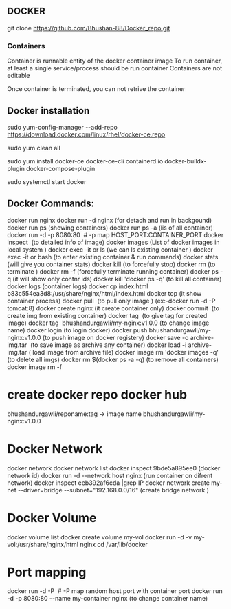 ## DOCKER 
git clone https://github.com/Bhushan-88/Docker_repo.git

### Containers

Container is runnable entity of the docker container image To run container, at least a single service/process should be run container Containers are not editable

Once container is terminated, you can not retrive the container

## Docker installation
 sudo yum-config-manager --add-repo https://download.docker.com/linux/rhel/docker-ce.repo

sudo yum clean all

 sudo yum install docker-ce docker-ce-cli containerd.io 
 docker-buildx-plugin docker-compose-plugin

sudo systemctl start docker

## Docker Commands:
docker run nginx
docker run -d nginx (for detach and run in backgound)
docker run ps (showing containers)
docker run ps -a (lis of all container)
docker run -d -p 8080:80 <image> # -p map HOST_PORT:CONTAINER_PORT
docker inspect <image name or id> (to detailed info of image)
docker images  (List of docker images in local system )
docker exec -it <container id> or <name> ls (we can ls existing container )
docker exec -it <container id> or <name> bash (to enter existing container & run commands)
docker stats <container id> (will give you container stats)
docker kill <container id> (to forcefully stop)
docker rm <container id> (to terminate )
docker rm -f <container id> (forcefully terminate running container)
docker ps -q (it will show only contnr ids)
docker kill 'docker ps -q' (to kill all container)
docker logs <container id> (container logs)
docker cp index.html b83c554ea3d8:/usr/share/nginx/html/index.html
docker top <container id> (it show container process)
docker pull <image name> (to pull only image )
(ex:-docker run -d -P tomcat:8)
docker create nginx (it create container only)
docker commit <img id> (to create img from existing container)
docker tag <img id> (to give tag for created image)
docker tag <img id> bhushandurgawli/my-nginx:v1.0.0 (to change image name)
docker login (to login docker)
docker push bhushandurgawli/my-nginx:v1.0.0 (to push image on docker registery) 
docker save -o archive-img.tar <image id> (to save image as archive any container)
docker load -i archive-img.tar ( load image from archive file)
docker image rm 'docker images -q' (to delete all imgs)
docker rm $(docker ps -a -q) (to remove all containers)
docker image rm -f <img id>

# create docker repo docker hub
bhushandurgawli/reponame:tag -> image name 
bhushandurgawli/my-nginx:v1.0.0 
 
# Docker Network
docker network
docker network list
docker inspect 9bde5a895ee0 (docker network id)
docker run -d --network host nginx (run container on difrent network)
docker inspect eeb392af6cda |grep IP
docker network create my-net --driver=bridge --subnet="192.168.0.0/16" (create bridge network )

# Docker Volume
docker volume list
docker create volume my-vol 
docker run -d -v my-vol:/usr/share/nginx/html nginx
cd /var/lib/docker

# Port mapping 
docker run -d -P <image> # -P map random host port with container port
docker run -d -p 8080:80 --name my-container nginx (to change container name)
